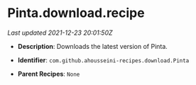 # Pinta.download.recipe

_Last updated 2021-12-23 20:01:50Z_

- **Description**: Downloads the latest version of Pinta.

- **Identifier**: `com.github.ahousseini-recipes.download.Pinta`

- **Parent Recipes**: `None`

